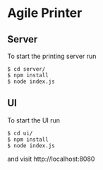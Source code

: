 # Agile Printer

## Server

To start the printing server run

```
$ cd server/
$ npm install
$ node index.js
```

## UI

To start the UI run

```
$ cd ui/
$ npm install
$ node index.js
```

and visit http://localhost:8080
